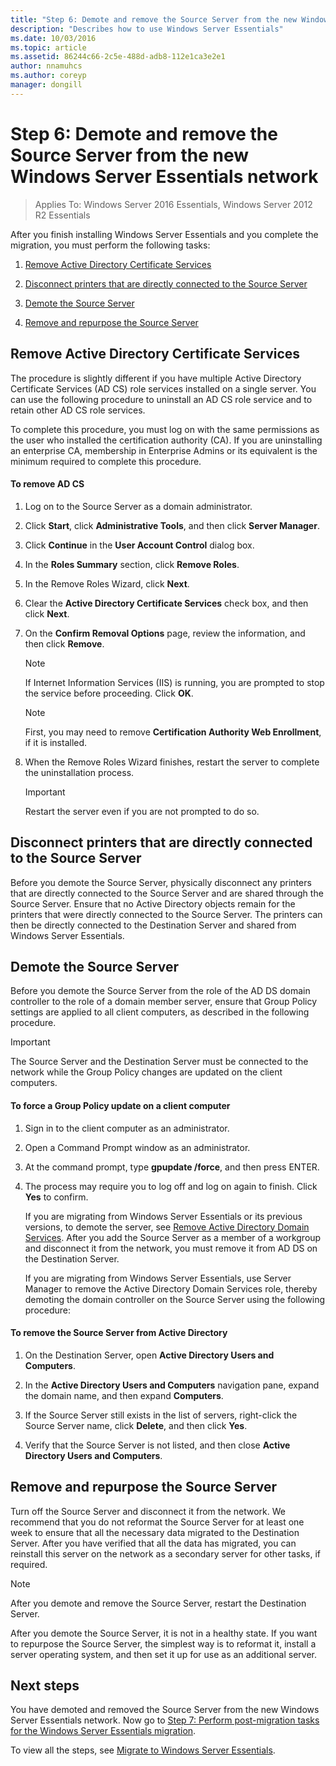 ```yaml
---
title: "Step 6: Demote and remove the Source Server from the new Windows Server Essentials network"
description: "Describes how to use Windows Server Essentials"
ms.date: 10/03/2016
ms.topic: article
ms.assetid: 86244c66-2c5e-488d-adb8-112e1ca3e2e1
author: nnamuhcs
ms.author: coreyp
manager: dongill
---
```


# Step 6: Demote and remove the Source Server from the new Windows Server Essentials network

>Applies To: Windows Server 2016 Essentials, Windows Server 2012 R2 Essentials

After you finish installing  Windows Server Essentials and you complete the migration, you must perform the following tasks:

1.  [Remove Active Directory Certificate Services](Step-6--Demote-and-remove-the-Source-Server-from-the-new-Windows-Server-Essentials-network.md#BKMK_ADCS)

2.  [Disconnect printers that are directly connected to the Source Server](Step-6--Demote-and-remove-the-Source-Server-from-the-new-Windows-Server-Essentials-network.md#BKMK_PhysicallyDisconnect)

3.  [Demote the Source Server](Step-6--Demote-and-remove-the-Source-Server-from-the-new-Windows-Server-Essentials-network.md#BKMK_DemoteTheSourceServer)

4.  [Remove and repurpose the Source Server](Step-6--Demote-and-remove-the-Source-Server-from-the-new-Windows-Server-Essentials-network.md#BKMK_RemoveTheSourceServer)

##  <a name="BKMK_ADCS"></a> Remove Active Directory Certificate Services
 The procedure is slightly different if you have multiple Active Directory Certificate Services (AD CS) role services installed on a single server. You can use the following procedure to uninstall an AD CS role service and to retain other AD CS role services.

 To complete this procedure, you must log on with the same permissions as the user who installed the certification authority (CA). If you are uninstalling an enterprise CA, membership in Enterprise Admins or its equivalent is the minimum required to complete this procedure.

#### To remove AD CS

1.  Log on to the Source Server as a domain administrator.

2.  Click **Start**, click **Administrative Tools**, and then click **Server Manager**.

3.  Click **Continue** in the **User Account Control** dialog box.

4.  In the **Roles Summary** section, click **Remove Roles**.

5.  In the Remove Roles Wizard, click **Next**.

6.  Clear the **Active Directory Certificate Services** check box, and then click **Next**.

7.  On the **Confirm Removal Options** page, review the information, and then click **Remove**.

    > [!NOTE]
    >  If Internet Information Services (IIS) is running, you are prompted to stop the service before proceeding. Click **OK**.

    > [!NOTE]
    >  First, you may need to remove **Certification Authority Web Enrollment**, if it is installed.

8.  When the Remove Roles Wizard finishes, restart the server to complete the uninstallation process.

    > [!IMPORTANT]
    >  Restart the server even if you are not prompted to do so.

##  <a name="BKMK_PhysicallyDisconnect"></a> Disconnect printers that are directly connected to the Source Server
 Before you demote the Source Server, physically disconnect any printers that are directly connected to the Source Server and are shared through the Source Server. Ensure that no Active Directory objects remain for the printers that were directly connected to the Source Server. The printers can then be directly connected to the Destination Server and shared from  Windows Server Essentials.

##  <a name="BKMK_DemoteTheSourceServer"></a> Demote the Source Server
 Before you demote the Source Server from the role of the AD DS domain controller to the role of a domain member server, ensure that Group Policy settings are applied to all client computers, as described in the following procedure.

> [!IMPORTANT]
>  The Source Server and the Destination Server must be connected to the network while the Group Policy changes are updated on the client computers.

#### To force a Group Policy update on a client computer

1. Sign in to the client computer as an administrator.

2. Open a Command Prompt window as an administrator.

3. At the command prompt, type **gpupdate /force**, and then press ENTER.

4. The process may require you to log off and log on again to finish. Click **Yes** to confirm.

   If you are migrating from Windows Server Essentials or its previous versions, to demote the server, see [Remove Active Directory Domain Services](https://technet.microsoft.com/library/hh472163.aspx). After you add the Source Server as a member of a workgroup and disconnect it from the network, you must remove it from AD DS on the Destination Server.

   If you are migrating from  Windows Server Essentials, use Server Manager to remove the Active Directory Domain Services role, thereby demoting the domain controller on the Source Server using the following procedure:

#### To remove the Source Server from Active Directory

1.  On the Destination Server, open **Active Directory Users and Computers**.

2.  In the **Active Directory Users and Computers** navigation pane, expand the domain name, and then expand **Computers**.

3.  If the Source Server still exists in the list of servers, right-click the Source Server name, click **Delete**, and then click **Yes**.

4.  Verify that the Source Server is not listed, and then close **Active Directory Users and Computers**.

##  <a name="BKMK_RemoveTheSourceServer"></a> Remove and repurpose the Source Server
 Turn off the Source Server and disconnect it from the network. We recommend that you do not reformat the Source Server for at least one week to ensure that all the necessary data migrated to the Destination Server. After you have verified that all the data has migrated, you can reinstall this server on the network as a secondary server for other tasks, if required.

> [!NOTE]
>  After you demote and remove the Source Server, restart the Destination Server.

 After you demote the Source Server, it is not in a healthy state. If you want to repurpose the Source Server, the simplest way is to reformat it, install a server operating system, and then set it up for use as an additional server.

## Next steps
 You have demoted and removed the Source Server from the new  Windows Server Essentials network. Now go to [Step 7: Perform post-migration tasks for the Windows Server Essentials migration](Step-7--Perform-post-migration-tasks-for-the-Windows-Server-Essentials-migration.md).


To view all the steps, see [Migrate to Windows Server Essentials](Migrate-from-Previous-Versions-to-Windows-Server-Essentials-or-Windows-Server-Essentials-Experience.md).

